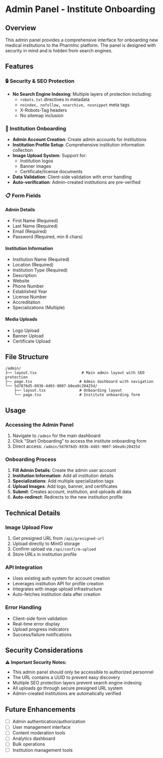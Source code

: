 # Admin Panel - Institute Onboarding

## Overview

This admin panel provides a comprehensive interface for onboarding new medical institutions to the PharmInc platform. The panel is designed with security in mind and is hidden from search engines.

## Features

### 🔒 Security & SEO Protection
- **No Search Engine Indexing**: Multiple layers of protection including:
  - `robots.txt` directives in metadata
  - `noindex, nofollow, noarchive, nosnippet` meta tags
  - X-Robots-Tag headers
  - No sitemap inclusion

### 🏥 Institution Onboarding
- **Admin Account Creation**: Create admin accounts for institutions
- **Institution Profile Setup**: Comprehensive institution information collection
- **Image Upload System**: Support for:
  - Institution logos
  - Banner images  
  - Certificate/license documents
- **Data Validation**: Client-side validation with error handling
- **Auto-verification**: Admin-created institutions are pre-verified

### 📋 Form Fields

#### Admin Details
- First Name (Required)
- Last Name (Required)
- Email (Required)
- Password (Required, min 6 chars)

#### Institution Information
- Institution Name (Required)
- Location (Required)
- Institution Type (Required)
- Description
- Website
- Phone Number
- Established Year
- License Number
- Accreditation
- Specializations (Multiple)

#### Media Uploads
- Logo Upload
- Banner Upload
- Certificate Upload

## File Structure

```
/admin/
├── layout.tsx                    # Main admin layout with SEO protection
├── page.tsx                     # Admin dashboard with navigation
└── 5d7076d5-8936-4d03-9007-b0ea9c20425d/
    ├── layout.tsx               # Onboarding layout
    └── page.tsx                 # Institute onboarding form
```

## Usage

### Accessing the Admin Panel
1. Navigate to `/admin` for the main dashboard
2. Click "Start Onboarding" to access the institute onboarding form
3. Direct access: `/admin/5d7076d5-8936-4d03-9007-b0ea9c20425d`

### Onboarding Process
1. **Fill Admin Details**: Create the admin user account
2. **Institution Information**: Add all institution details
3. **Specializations**: Add multiple specialization tags
4. **Upload Images**: Add logo, banner, and certificates
5. **Submit**: Creates account, institution, and uploads all data
6. **Auto-redirect**: Redirects to the new institution profile

## Technical Details

### Image Upload Flow
1. Get presigned URL from `/api/presigned-url`
2. Upload directly to MinIO storage
3. Confirm upload via `/api/confirm-upload`
4. Store URLs in institution profile

### API Integration
- Uses existing auth system for account creation
- Leverages institution API for profile creation
- Integrates with image upload infrastructure
- Auto-fetches institution data after creation

### Error Handling
- Client-side form validation
- Real-time error display
- Upload progress indicators
- Success/failure notifications

## Security Considerations

⚠️ **Important Security Notes:**
- This admin panel should only be accessible to authorized personnel
- The URL contains a UUID to prevent easy discovery
- Multiple SEO protection layers prevent search engine indexing
- All uploads go through secure presigned URL system
- Admin-created institutions are automatically verified

## Future Enhancements

- [ ] Admin authentication/authorization
- [ ] User management interface
- [ ] Content moderation tools
- [ ] Analytics dashboard
- [ ] Bulk operations
- [ ] Institution management tools
